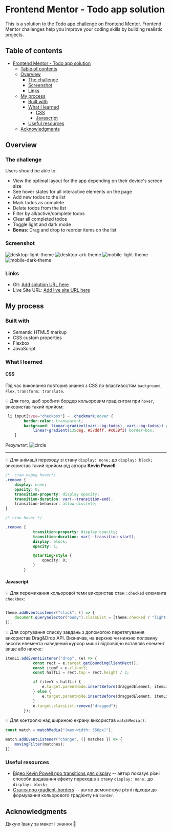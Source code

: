 # Frontend Mentor - Todo app solution

This is a solution to the [Todo app challenge on Frontend Mentor](https://www.frontendmentor.io/challenges/todo-app-Su1_KokOW). Frontend Mentor challenges help you improve your coding skills by building realistic projects. 

## Table of contents

- [Frontend Mentor - Todo app solution](#frontend-mentor---todo-app-solution)
  - [Table of contents](#table-of-contents)
  - [Overview](#overview)
    - [The challenge](#the-challenge)
    - [Screenshot](#screenshot)
    - [Links](#links)
  - [My process](#my-process)
    - [Built with](#built-with)
    - [What I learned](#what-i-learned)
      - [CSS](#css)
      - [Javascript](#javascript)
    - [Useful resources](#useful-resources)
  - [Acknowledgments](#acknowledgments)


## Overview

### The challenge

Users should be able to:

- View the optimal layout for the app depending on their device's screen size
- See hover states for all interactive elements on the page
- Add new todos to the list
- Mark todos as complete
- Delete todos from the list
- Filter by all/active/complete todos
- Clear all completed todos
- Toggle light and dark mode
- **Bonus**: Drag and drop to reorder items on the list

### Screenshot
![desktop-light-theme](./solution/desktop-light.png)
![desktop-ark-theme](./solution/desktop-dark.png)
![mobile-light-theme](./solution/mobile-light.png)
![mobile-dark-theme](./solution/mobile-dark.png)

### Links

- Git: [Add solution URL here](https://github.com/slavon213/todo-app-Ivan)
- Live Site URL: [Add live site URL here](https://slavon213.github.io/todo-app-Ivan/)

## My process

### Built with

- Semantic HTML5 markup
- CSS custom properties
- Flexbox
- JavaScript

### What I learned



#### CSS

Під час виконання повторив знання з CSS по властивостям `background`, `Flex`, `transform: translate`.

:bulb: Для того, щоб зробити бордер кольоровим градієнтом при `hover`, використав такий прийом:
```css
 li input[type="checkbox"] ~ .checkmark:hover {
        border-color: transparent;
        background: linear-gradient(var(--bg-todos), var(--bg-todos)) padding-box,
            linear-gradient(135deg, #57ddff, #c058f3) border-box;
    }
```

Результат: ![circle](./solution/circle1.png ) 

---

:bulb: Для  анімації переходу зі стану `display: none;` до `display: block;` використав такий прийом від автора **Kevin Powell**:

```css
/*  стан перед hover*/
.remove {
    display: none;
    opacity: 0;
    transition-property: display opacity;
    transition-duration: var(--transition-end);
    transition-behavior: allow-discrete;
}

/* стан hover */

.remove {
            transition-property: display opacity;
            transition-duration: var(--transition-start);
            display: block;
            opacity: 1;

            @starting-style {
                opacity: 0;
            }
        }
```




#### Javascript

:bulb: Для перемикання кольорової теми використав стан `:checked` елемента `checkbox`:

```javascript

theme.addEventListener("click", () => {
    document.querySelector("body").classList = [theme.checked ? "light-theme" : "dark-theme"];
});
```
:bulb: Для сортування списку завдань з допомогою перетягування  використав Drag&Drop API. Визначав, на верхню чи нижню половину висоти елемента наведений курсор миші і відповідно вставляв елемент вище або нижче:

```javascript
itemLi.addEventListener("drop", (e) => {
            const rect = e.target.getBoundingClientRect();
            const itemY = e.clientY;
            const halfLi = rect.top + rect.height / 2;

            if (itemY < halfLi) {
                e.target.parentNode.insertBefore(draggedElement, itemLi);
            } else {
                e.target.parentNode.insertBefore(draggedElement, itemLi.nextSibling);
            }
            e.target.classList.remove("dragged");
        });
```


:bulb: Для контролю над шириною екрану використав `matchMedia()`:

```javascript
const match = matchMedia("(max-width: 550px)");

match.addEventListener("change", ({ matches }) => {
    movingFilter(matches);
});
```



### Useful resources

- [Відео Kevin Powell про transitions для display](https://www.youtube.com/watch?v=vmDEHAzj2XE) -- автор показує різні способи додавання ефекту переходів з стану `display: none;` до `display: block;`
- [Стаття про gradient-borders](https://codyhouse.co/nuggets/css-gradient-borders) -- автор демонструє різні підходи до формування кольорового градієнту на `border`.



## Acknowledgments

Дякую Івану за макет і знання :wave:

